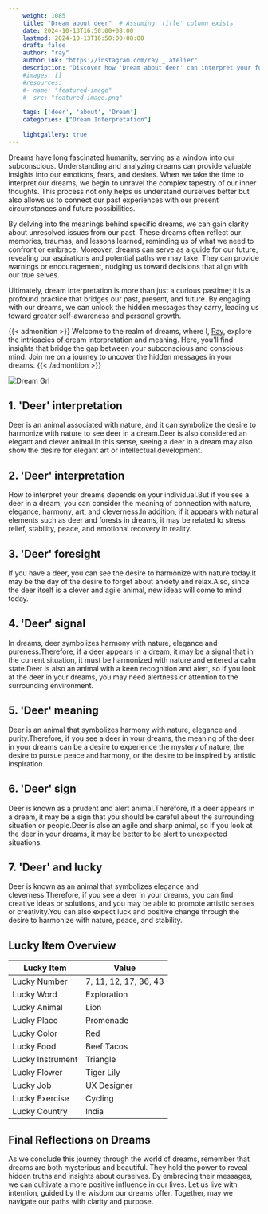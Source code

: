 ```yaml
---
    weight: 1085
    title: "Dream about deer"  # Assuming 'title' column exists
    date: 2024-10-13T16:50:00+08:00
    lastmod: 2024-10-13T16:50:00+08:00
    draft: false
    author: "ray"
    authorLink: "https://instagram.com/ray._.atelier"
    description: "Discover how 'Dream about deer' can interpret your future and uncover its significant meanings in your life."
    #images: []
    #resources:
    #- name: "featured-image"
    #  src: "featured-image.png"
    
    tags: ['deer', 'about', 'Dream']
    categories: ["Dream Interpretation"]
    
    lightgallery: true
---
```

    
Dreams have long fascinated humanity, serving as a window into our subconscious. Understanding and analyzing dreams can provide valuable insights into our emotions, fears, and desires. When we take the time to interpret our dreams, we begin to unravel the complex tapestry of our inner thoughts. This process not only helps us understand ourselves better but also allows us to connect our past experiences with our present circumstances and future possibilities.

By delving into the meanings behind specific dreams, we can gain clarity about unresolved issues from our past. These dreams often reflect our memories, traumas, and lessons learned, reminding us of what we need to confront or embrace. Moreover, dreams can serve as a guide for our future, revealing our aspirations and potential paths we may take. They can provide warnings or encouragement, nudging us toward decisions that align with our true selves.

Ultimately, dream interpretation is more than just a curious pastime; it is a profound practice that bridges our past, present, and future. By engaging with our dreams, we can unlock the hidden messages they carry, leading us toward greater self-awareness and personal growth.

{{< admonition >}}
Welcome to the realm of dreams, where I, [Ray](https://instagram.com/ray._.atelier), explore the intricacies of dream interpretation and meaning. Here, you’ll find insights that bridge the gap between your subconscious and conscious mind. Join me on a journey to uncover the hidden messages in your dreams.
{{< /admonition >}}

![Dream Grl](https://cdn.pixabay.com/photo/2017/11/02/03/35/gothic-2910057_1280.jpg "Dream Grl")

## 1. 'Deer' interpretation
Deer is an animal associated with nature, and it can symbolize the desire to harmonize with nature to see deer in a dream.Deer is also considered an elegant and clever animal.In this sense, seeing a deer in a dream may also show the desire for elegant art or intellectual development.

## 2. 'Deer' interpretation
How to interpret your dreams depends on your individual.But if you see a deer in a dream, you can consider the meaning of connection with nature, elegance, harmony, art, and cleverness.In addition, if it appears with natural elements such as deer and forests in dreams, it may be related to stress relief, stability, peace, and emotional recovery in reality.

## 3. 'Deer' foresight
If you have a deer, you can see the desire to harmonize with nature today.It may be the day of the desire to forget about anxiety and relax.Also, since the deer itself is a clever and agile animal, new ideas will come to mind today.

## 4. 'Deer' signal
In dreams, deer symbolizes harmony with nature, elegance and pureness.Therefore, if a deer appears in a dream, it may be a signal that in the current situation, it must be harmonized with nature and entered a calm state.Deer is also an animal with a keen recognition and alert, so if you look at the deer in your dreams, you may need alertness or attention to the surrounding environment.

## 5. 'Deer' meaning
Deer is an animal that symbolizes harmony with nature, elegance and purity.Therefore, if you see a deer in your dreams, the meaning of the deer in your dreams can be a desire to experience the mystery of nature, the desire to pursue peace and harmony, or the desire to be inspired by artistic inspiration.

## 6. 'Deer' sign
Deer is known as a prudent and alert animal.Therefore, if a deer appears in a dream, it may be a sign that you should be careful about the surrounding situation or people.Deer is also an agile and sharp animal, so if you look at the deer in your dreams, it may be better to be alert to unexpected situations.

## 7. 'Deer' and lucky
Deer is known as an animal that symbolizes elegance and cleverness.Therefore, if you see a deer in your dreams, you can find creative ideas or solutions, and you may be able to promote artistic senses or creativity.You can also expect luck and positive change through the desire to harmonize with nature, peace, and stability.

## Lucky Item Overview
| Lucky Item          | Value              |
|---------------|--------------------|
| Lucky Number        | 7, 11, 12, 17, 36, 43  |
| Lucky Word          | Exploration |
| Lucky Animal        | Lion |
| Lucky Place         | Promenade     |
| Lucky Color         | Red     |
| Lucky Food          | Beef Tacos      |
| Lucky Instrument    | Triangle |
| Lucky Flower        | Tiger Lily    |
| Lucky Job           | UX Designer       |
| Lucky Exercise      | Cycling  |
| Lucky Country       | India    |


##  Final Reflections on Dreams

As we conclude this journey through the world of dreams, remember that dreams are both mysterious and beautiful. They hold the power to reveal hidden truths and insights about ourselves. By embracing their messages, we can cultivate a more positive influence in our lives. Let us live with intention, guided by the wisdom our dreams offer. Together, may we navigate our paths with clarity and purpose.
